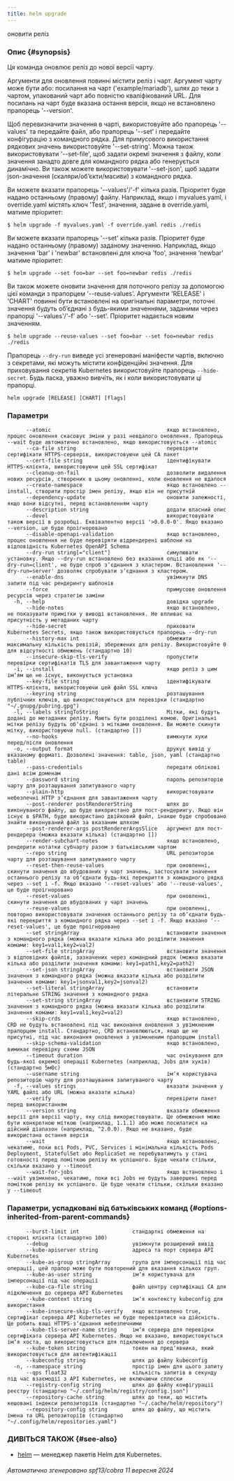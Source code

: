 ```yaml
---
title: helm upgrade
---
```

оновити реліз

### Опис {#synopsis}

Ця команда оновлює реліз до нової версії чарту.

Аргументи для оновлення повинні містити реліз і чарт. Аргумент чарту може бути або: посилання на чарт ('example/mariadb'), шлях до теки з чартом, упакований чарт або повністю кваліфікований URL. Для посилань на чарт буде вказана остання версія, якщо не встановлено прапорець '--version'.

Щоб перевизначити значення в чарті, використовуйте або прапорець '--values' та передайте файл, або прапорець '--set' і передайте конфігурацію з командного рядка. Для примусового використання рядкових значень використовуйте '--set-string'. Можна також використовувати '--set-file', щоб задати окремі значення з файлу, коли значення занадто довге для командного рядка або генерується динамічно. Ви також можете використовувати '--set-json', щоб задати json-значення (скаляри/обʼєкти/масиви) з командного рядка.

Ви можете вказати прапорець '--values'/'-f' кілька разів. Пріоритет буде надано останньому (правому) файлу. Наприклад, якщо і myvalues.yaml, і override.yaml містять ключ 'Test', значення, задане в override.yaml, матиме пріоритет:

```shell
$ helm upgrade -f myvalues.yaml -f override.yaml redis ./redis
```

Ви можете вказати прапорець '--set' кілька разів. Пріоритет буде надано останньому (правому) заданому значенню. Наприклад, якщо значення 'bar' і 'newbar' встановлені для ключа 'foo', значення 'newbar' матиме пріоритет:

```shell
$ helm upgrade --set foo=bar --set foo=newbar redis ./redis
```

Ви також можете оновити значення для поточного релізу за допомогою цієї команди з прапорцем '--reuse-values'. Аргументи 'RELEASE' і 'CHART' повинні бути встановлені на оригінальні параметри, поточні значення будуть обʼєднані з будь-якими значеннями, заданими через прапорці '--values'/'-f' або '--set'. Пріоритет надається новим значенням.

```shell
$ helm upgrade --reuse-values --set foo=bar --set foo=newbar redis ./redis
```

Прапорець `--dry-run` виведе усі згенеровані маніфести чартів, включно з секретами, які можуть містити конфіденційні значення. Для приховування секретів Kubernetes використовуйте прапорець `--hide-secret`. Будь ласка, уважно вивчіть, як і коли використовувати ці прапорці.

```shell
helm upgrade [RELEASE] [CHART] [flags]
```

### Параметри

```none
      --atomic                                     якщо встановлено, процес оновлення скасовує зміни у разі невдалого оновлення. Прапорець --wait буде автоматично встановлено, якщо використовується --atomic
      --ca-file string                             перевіряти сертифікати HTTPS-серверів, використовуючи цей CA пакет
      --cert-file string                           ідентифікувати HTTPS-клієнта, використовуючи цей SSL сертифікат
      --cleanup-on-fail                            дозволити видалення нових ресурсів, створених в цьому оновленні, коли оновлення не вдалося
      --create-namespace                           якщо встановлено --install, створити простір імен релізу, якщо він не присутній
      --dependency-update                          оновити залежності, якщо вони відсутні, перед встановленням чарту
      --description string                         додати власний опис
      --devel                                      використовувати також версії в розробці. Еквівалентно версії '>0.0.0-0'. Якщо вказано --version, це буде проігноровано
      --disable-openapi-validation                 якщо встановлено, процес оновлення не буде перевіряти відрендерені шаблони на відповідність Kubernetes OpenAPI Schema
      --dry-run string[="client"]                  симулювати установку. Якщо --dry-run встановлено без вказання опції або як '--dry-run=client', не буде спроб зʼєднання з кластером. Встановлення '--dry-run=server' дозволяє спробувати зʼєднання з кластером.
      --enable-dns                                 увімкнути DNS запити під час рендерингу шаблонів
      --force                                      примусове оновлення ресурсів через стратегію заміни
  -h, --help                                       довідка upgrade
      --hide-notes                                 якщо встановлено, не показувати примітки у виводі встановлення. Не впливає на присутність у метаданих чарту
      --hide-secret                                приховати Kubernetes Secrets, якщо також використовується прапорець --dry-run
      --history-max int                            обмежити максимальну кількість ревізій, збережених для релізу. Використовуйте 0 для відсутності обмежень (стандартно 10)
      --insecure-skip-tls-verify                   пропустити перевірки сертифікатів TLS для завантаження чарту
  -i, --install                                    якщо реліз з цим імʼям ще не існує, виконується установка
      --key-file string                            ідентифікувати HTTPS-клієнта, використовуючи цей файл SSL ключа
      --keyring string                             розташування публічних ключів, що використовуються для перевірки (стандартно "~/.gnupg/pubring.gpg")
  -l, --labels stringToString                      Мітки, які будуть додані до метаданих релізу. Мають бути розділені комою. Оригінальні мітки релізу будуть обʼєднані з мітками оновлення. Ви можете скинути мітку, використовуючи null. (стандартно [])
      --no-hooks                                   вимкнути хуки перед/після оновлення
  -o, --output format                              друкує вивід у вказаному форматі. Дозволені значення: table, json, yaml (стандартно table)
      --pass-credentials                           передати облікові дані всім доменам
      --password string                            пароль репозиторію чарту для розташування запитуваного чарту
      --plain-http                                 використовувати небезпечні HTTP зʼєднання для завантаження чарту
      --post-renderer postRendererString           шлях до виконуваного файлу, що буде використано для пост-рендерингу. Якщо він існує в $PATH, буде використано двійковий файл, інакше буде спробовано знайти виконуваний файл за вказаним шляхом
      --post-renderer-args postRendererArgsSlice   аргумент для пост-рендерера (можна вказати кілька) (стандартно [])
      --render-subchart-notes                      якщо встановлено, рендерити нотатки субчарту разом з батьківським чартом
      --repo string                                URL репозиторію чарту для розташування запитуваного чарту
      --reset-then-reuse-values                    при оновленні, скинути значення до вбудованих у чарт значень, застосувати значення останнього релізу та обʼєднати будь-які перекриття з командного рядка через --set і -f. Якщо вказано '--reset-values' або '--reuse-values', це буде проігноровано
      --reset-values                               при оновленні, скинути значення до вбудованих у чарт значень
      --reuse-values                               при оновленні, повторно використовувати значення останнього релізу та обʼєднати будь-які перекриття з командного рядка через --set і -f. Якщо вказано '--reset-values', це буде проігноровано
      --set stringArray                            встановити значення з командного рядка (можна вказати кілька або розділити значення комами: key1=val1,key2=val2)
      --set-file stringArray                       встановити значення з відповідних файлів, зазначених через командний рядок (можна вказати кілька або розділити значення комами: key1=path1,key2=path2)
      --set-json stringArray                       встановити JSON значення з командного рядка (можна вказати кілька або розділити значення комами: key1=jsonval1,key2=jsonval2)
      --set-literal stringArray                    встановити літеральне STRING значення з командного рядка
      --set-string stringArray                     встановити STRING значення з командного рядка (можна вказати кілька або розділити значення комами: key1=val1,key2=val2)
      --skip-crds                                  якщо встановлено, CRD не будуть встановлені під час виконання оновлення з увімкненим прапорцем install. Стандартно, CRD встановлюються, якщо ще не присутні, під час виконання оновлення з увімкненим прапорцем install
      --skip-schema-validation                     якщо встановлено, вимикає перевірку схеми JSON
      --timeout duration                           час очікування для будь-якої окремої операції Kubernetes (наприклад, Jobs для хуків) (стандартно 5м0с)
      --username string                            імʼя користувача репозиторію чарту для розташування запитуваного чарту
  -f, --values strings                             вказати значення у YAML файлі або URL (можна вказати кілька)
      --verify                                     перевірити пакет перед використанням
      --version string                             вказати обмеження версії для версії чарту, яку слід використовувати. Це обмеження може бути конкретною міткою (наприклад, 1.1.1) або може посилатися на дійсний діапазон (наприклад, ^2.0.0). Якщо не вказано, буде використана остання версія
      --wait                                       якщо встановлено, чекатиме, поки всі Pods, PVC, Services і мінімальна кількість Pods Deployment, StatefulSet або ReplicaSet не перебуватимуть у стані готовності перед поміткою релізу як успішного. Буде чекати стільки, скільки вказано у --timeout
      --wait-for-jobs                              якщо встановлено і --wait увімкнено, чекатиме, поки всі Jobs не будуть завершені перед поміткою релізу як успішного. Це буде чекати стільки, скільки вказано у --timeout
```

### Параметри, успадковані від батьківських команд {#options-inherited-from-parent-commands}

```none
      --burst-limit int                 стандартні обмеження на стороні клієнта (стандартно 100)
      --debug                           увімкнути розширений вивід
      --kube-apiserver string           адреса та порт сервера API Kubernetes
      --kube-as-group stringArray       група для імперсонації під час операції, цей прапор може бути повторений для вказання кількох груп.
      --kube-as-user string             імʼя користувача для імперсонації під час операції
      --kube-ca-file string             файл центру сертифікаці СА для підключення до сервера API Kubernetes
      --kube-context string             імʼя контексту kubeconfig для використання
      --kube-insecure-skip-tls-verify   якщо встановлено true, сертифікат сервера API Kubernetes не буде перевірятися на дійсність. Це робить ваші HTTPS-зʼєднання небезпечними
      --kube-tls-server-name string     імʼя сервера для перевірки сертифіката сервера API Kubernetes. Якщо не вказано, використовується імʼя хоста, що використовується для підключення до сервера
      --kube-token string               токен на предʼявника, який використовується для автентифікації
      --kubeconfig string               шлях до файлу kubeconfig
  -n, --namespace string                простір імен для цього запиту
      --qps float32                     кількість запитів в секунду під час взаємодії з API Kubernetes, не включаючи сплески
      --registry-config string          шлях до файлу конфігурації реєстру (стандартно "~/.config/helm/registry/config.json")
      --repository-cache string         шлях до теки, що містить кешовані індекси репозиторіїв (стандартно "~/.cache/helm/repository")
      --repository-config string        шлях до файлу, що містить імена та URL репозиторіїв (стандартно "~/.config/helm/repositories.yaml")
```

### ДИВІТЬСЯ ТАКОЖ {#see-also}

- [helm](/helm/helm.md) — менеджер пакетів Helm для Kubernetes.

###### Автоматично згенеровано spf13/cobra 11 вересня 2024
